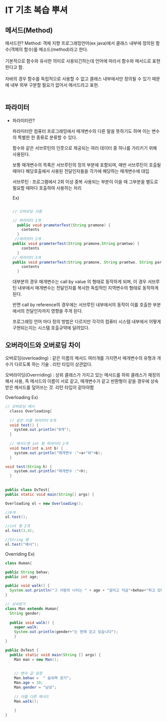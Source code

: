 # IT 기초 복습 뿌셔
## 메서드(Method)

  매서드란?
  Method: 객체 지향 프로그래밍언어(ex java)에서 클래스 내부에 정의된 함수(객체의 함수)를 메소드(method)라고 한다. <br><br>기본적으로 함수와 유사한 의미로 사용되긴하는데
  언어에 따라서 함수와 메서드로 표현한다고 함. <br><br>자바의 경우 함수를 독립적으로 사용할 수 없고 클래스 내부에서만 정의될 수 있기 때문에 내부 외부 구분할 필요가 없어서
  메서드라고 표현.<br><br>
  
  
## 파라미터

* 파라미터란?

  파라미터란 컴퓨터 프로그래밍에서 매개변수의 다른 말을 뜻하기도 하며 이는 변수의 특별한 한 종류로 분류할 수 있다.
  
  함수와 같은 서브루틴의 인풋으로 제공되는 여러 데이터 중 하나를 가리키기 위해 사용된다.
  
  보통 매개변수의 목록은 서브루틴의 정의 부분에 포함되며, 매번 서브루틴이 호출될 때마다 해당호출에서 사용된 전달인자들을 각가에 해당하는 매개변수에 대입
  
  서브루틴 : 프로그램에서 2회 이상 중복 사용되는 부분이 이을 때 그부분을 별도로 필요할 때마다 호출하여 사용하는 처리
  
  
  Ex)
  ```java
  
  // 오버로딩 사용
  
  // 파라미터 1개
    public void prameterTest(String pramone) {
      contents
    }
   //파라미터 2개
  public void prameterTest(String pramone,String pramtwo) {
      contents
    }
  // 파라미터 3개
  public void prameterTest(String pramone, String pramtwo, String parmthr) {
      contents
    }
  ```
  
    
  
  대부분의 경우 매개변수는 call by value 의 형태로 동작하게 되며, 이 경우 서브루틴 내부에서 매개변수는 전달인자를 복사한 독립적인 지역변수의 형태로 동작하게 된다.
  
  반면 call by reference의 경우에는 서브루틴 내부에서의 동작이 이를 호출한 부분에서의 전달인자까지 영향을 주게 된다.
  
  프로그래밍 언어 마다 정의 방법은 다르지만 각각의 컴퓨터 시스템 내부에서 어떻게 구현되는지는 시스템 호출규약에 달려있다.
  
  
## 오버라이드와 오버로딩 차이


  오버로딩(overloading) : 같은 이름의 메서드 여러개를 가지면서 매개변수의 유형과 개수가 다르도록 하는 기술 . 리턴 타입이 상관없다.
  
  오버라이딩(Overrriding) : 상위 클래스가 가지고 있는 메서드를 하위 클래스가 재정의해서 사용, 즉 메서드의 이름이 서로 같고, 매개변수가 같고 반환형이 같을 경우에 상속 받은 메서드를 덮어쓰는 것. 
  리턴 타입이 같아야함
  
  
  Overloading Ex)
  ```java
  // 오버로딩 예시
    classs Overloading{
    
    // 같은 이름 파라미터 0개
    void test() {
      system.out.println("0개");
    }
    
    // 메서드명 int 형 파라미터 2개
    void test(int a,int b) {
      system.out.println("매개변수 :"+a+"와"+b);
    }
  
  void test(String h) {
      system.out.println("매개변수 :"+h);
    }
    
    
public class OvTest{
  public static void main(String[] args) {
  
  Overloading ol = new Overloading();
  
  //0개
  ol.test();
  
  //int 형 2개
  ol.test(3,4);
  
  //String 형
  ol.test("예시");
  ```

Overriding Ex)

```java
class Human{

public String behav;
public int age;

public void walk() {
  System.out.println("그 사람의 나이는 " + age + "살이고 지금"+behav+"하고 있다");
}

// 상속받기
class Man extends Human{
  String gender;
  
  public void walk() {
    super.walk;
    System.out.println(gender+"는 현재 걷고 있습니다");
    }
}

public OvTest {
  public static void main(String [] args) {
    Man man = new Man();
    
    
    // 변수 값 설정
    Man.behav =  " 숨쉬며 걷기";
    Man.age = 30;
    Man.gender = "남성";
    
    // 이름 다른 메서드
    Man.walk();
    
    }
}
